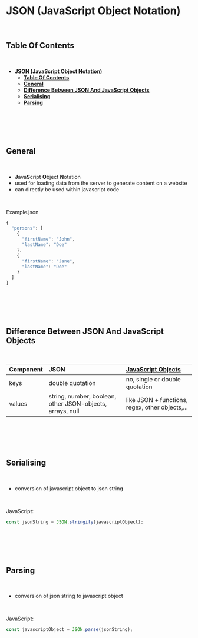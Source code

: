 # **JSON (JavaScript Object Notation)**

<br>

## **Table Of Contents**
<br>

- [**JSON (JavaScript Object Notation)**](#json-javascript-object-notation)
  - [**Table Of Contents**](#table-of-contents)
  - [**General**](#general)
  - [**Difference Between JSON And JavaScript Objects**](#difference-between-json-and-javascript-objects)
  - [**Serialising**](#serialising)
  - [**Parsing**](#parsing)

<br>
<br>
<br>
<br>

## **General**
<br>

* **J**ava**S**cript **O**bject **N**otation
* used for loading data from the server to generate content on a website
* can directly be used within javascript code

<br>

Example.json
```javascript
{
  "persons": [
    {
      "firstName": "John",
      "lastName": "Doe"
    },
    {
      "firstName": "Jane",
      "lastName": "Doe"
    }
  ]
}
```

<br>
<br>
<br>
<br>

## **Difference Between JSON And JavaScript Objects**
<br>

|Component|JSON                                                     |[JavaScript Objects](../../Languages/JavaScript/javascript_object.md)
|:--------|:--------------------------------------------------------|:-------------------------
|keys     |double quotation                                         |no, single or double quotation
|values   |string, number, boolean, other JSON-objects, arrays, null|like JSON + functions, regex, other objects,...

<br>
<br>
<br>
<br>

## **Serialising**
<br>

* conversion of javascript object to json string

<br>

JavaScript:
```javascript
const jsonString = JSON.stringify(javascriptObject);
```

<br>
<br>
<br>
<br>

## **Parsing**
<br>

* conversion of json string to javascript object

<br>

JavaScript:
```javascript
const javascriptObject = JSON.parse(jsonString);
```